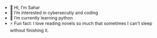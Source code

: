 - 👋 Hi, I’m Sahar
- 👀 I’m interested in cybersecutiy and coding
- 🌱 I’m currently learning python 
- ⚡ Fun fact: I love reading novels so much that sometimes I can't sleep without finishing it.

<!---
sahar225/sahar225 is a ✨ special ✨ repository because its `README.md` (this file) appears on your GitHub profile.
You can click the Preview link to take a look at your changes.
--->

